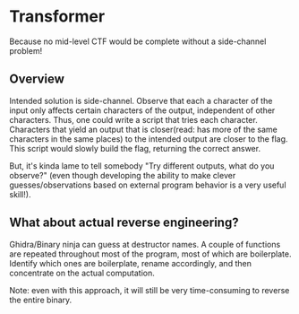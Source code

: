 # Transformer

Because no mid-level CTF would be complete without a side-channel problem!

## Overview

Intended solution is side-channel. Observe that each a character of the input only affects certain characters of the output,
independent of other characters. Thus, one could write a script that tries each character. Characters
that yield an output that is closer(read: has more of the same characters in the same places) to
the intended output are closer to the flag. This script would slowly build the flag, returning the
correct answer.

But, it's kinda lame to tell somebody "Try different outputs, what do you observe?" (even though developing the ability
to make clever guesses/observations based on external program behavior is a very useful skill!).

## What about actual reverse engineering?

Ghidra/Binary ninja can guess at destructor names. A couple of functions are repeated throughout most
of the program, most of which are boilerplate. Identify which ones are boilerplate, rename accordingly,
and then concentrate on the actual computation.

Note: even with this approach, it will still be very time-consuming to reverse the entire binary.

